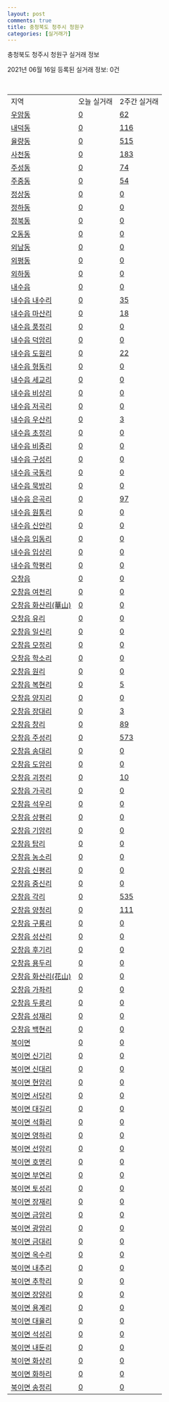 ```yaml
---
layout: post
comments: true
title: 충청북도 청주시 청원구
categories: [실거래가]
---
```


충청북도 청주시 청원구 실거래 정보

2021년 06월 16일 등록된 실거래 정보: 0건

<script type="text/javascript">
  google.charts.load('current', {'packages':['corechart']});
  google.charts.setOnLoadCallback(drawChart);

  function drawChart() {
    var data = google.visualization.arrayToDataTable([['거래일', '매매', '전월세', '전매'], ['2021-02', 329, 344, 13], ['2021-03', 304, 369, 11], ['2021-04', 243, 291, 19], ['2021-05', 252, 180, 16], ['2021-06', 57, 74, 3]]);

    var options = {
      title: '최근 유형별 거래량 추이',
      legend: { position: 'bottom' }
    };

    var chart = new google.visualization.LineChart(document.getElementById('columnchart_material'));
    chart.draw(data, (options));
  }
</script>

<div id="columnchart_material" style="width: 450px; margin-left: -35px"></div>
<br>
<table class="sortable">
  <tr>
    <td>지역</td>
    <td>오늘 실거래</td>
    <td>2주간 실거래</td>
  </tr>

  
  <tr class="item">
    <td><a href="4311410100.html">우암동</a></td>
    <td><a href="4311410100.html">0</a></td>
    <td><a href="4311410100.html">62</a></td>
  </tr>
    

  <tr class="item">
    <td><a href="4311410200.html">내덕동</a></td>
    <td><a href="4311410200.html">0</a></td>
    <td><a href="4311410200.html">116</a></td>
  </tr>
    

  <tr class="item">
    <td><a href="4311410300.html">율량동</a></td>
    <td><a href="4311410300.html">0</a></td>
    <td><a href="4311410300.html">515</a></td>
  </tr>
    

  <tr class="item">
    <td><a href="4311410400.html">사천동</a></td>
    <td><a href="4311410400.html">0</a></td>
    <td><a href="4311410400.html">183</a></td>
  </tr>
    

  <tr class="item">
    <td><a href="4311410500.html">주성동</a></td>
    <td><a href="4311410500.html">0</a></td>
    <td><a href="4311410500.html">74</a></td>
  </tr>
    

  <tr class="item">
    <td><a href="4311410600.html">주중동</a></td>
    <td><a href="4311410600.html">0</a></td>
    <td><a href="4311410600.html">54</a></td>
  </tr>
    

  <tr class="item">
    <td><a href="4311410700.html">정상동</a></td>
    <td><a href="4311410700.html">0</a></td>
    <td><a href="4311410700.html">0</a></td>
  </tr>
    

  <tr class="item">
    <td><a href="4311410800.html">정하동</a></td>
    <td><a href="4311410800.html">0</a></td>
    <td><a href="4311410800.html">0</a></td>
  </tr>
    

  <tr class="item">
    <td><a href="4311410900.html">정북동</a></td>
    <td><a href="4311410900.html">0</a></td>
    <td><a href="4311410900.html">0</a></td>
  </tr>
    

  <tr class="item">
    <td><a href="4311411000.html">오동동</a></td>
    <td><a href="4311411000.html">0</a></td>
    <td><a href="4311411000.html">0</a></td>
  </tr>
    

  <tr class="item">
    <td><a href="4311411100.html">외남동</a></td>
    <td><a href="4311411100.html">0</a></td>
    <td><a href="4311411100.html">0</a></td>
  </tr>
    

  <tr class="item">
    <td><a href="4311411200.html">외평동</a></td>
    <td><a href="4311411200.html">0</a></td>
    <td><a href="4311411200.html">0</a></td>
  </tr>
    

  <tr class="item">
    <td><a href="4311411300.html">외하동</a></td>
    <td><a href="4311411300.html">0</a></td>
    <td><a href="4311411300.html">0</a></td>
  </tr>
    

  <tr class="item">
    <td><a href="4311425000.html">내수읍</a></td>
    <td><a href="4311425000.html">0</a></td>
    <td><a href="4311425000.html">0</a></td>
  </tr>
    

  <tr class="item">
    <td><a href="4311425021.html">내수읍 내수리</a></td>
    <td><a href="4311425021.html">0</a></td>
    <td><a href="4311425021.html">35</a></td>
  </tr>
    

  <tr class="item">
    <td><a href="4311425022.html">내수읍 마산리</a></td>
    <td><a href="4311425022.html">0</a></td>
    <td><a href="4311425022.html">18</a></td>
  </tr>
    

  <tr class="item">
    <td><a href="4311425023.html">내수읍 풍정리</a></td>
    <td><a href="4311425023.html">0</a></td>
    <td><a href="4311425023.html">0</a></td>
  </tr>
    

  <tr class="item">
    <td><a href="4311425024.html">내수읍 덕암리</a></td>
    <td><a href="4311425024.html">0</a></td>
    <td><a href="4311425024.html">0</a></td>
  </tr>
    

  <tr class="item">
    <td><a href="4311425025.html">내수읍 도원리</a></td>
    <td><a href="4311425025.html">0</a></td>
    <td><a href="4311425025.html">22</a></td>
  </tr>
    

  <tr class="item">
    <td><a href="4311425026.html">내수읍 형동리</a></td>
    <td><a href="4311425026.html">0</a></td>
    <td><a href="4311425026.html">0</a></td>
  </tr>
    

  <tr class="item">
    <td><a href="4311425027.html">내수읍 세교리</a></td>
    <td><a href="4311425027.html">0</a></td>
    <td><a href="4311425027.html">0</a></td>
  </tr>
    

  <tr class="item">
    <td><a href="4311425028.html">내수읍 비상리</a></td>
    <td><a href="4311425028.html">0</a></td>
    <td><a href="4311425028.html">0</a></td>
  </tr>
    

  <tr class="item">
    <td><a href="4311425029.html">내수읍 저곡리</a></td>
    <td><a href="4311425029.html">0</a></td>
    <td><a href="4311425029.html">0</a></td>
  </tr>
    

  <tr class="item">
    <td><a href="4311425030.html">내수읍 우산리</a></td>
    <td><a href="4311425030.html">0</a></td>
    <td><a href="4311425030.html">3</a></td>
  </tr>
    

  <tr class="item">
    <td><a href="4311425031.html">내수읍 초정리</a></td>
    <td><a href="4311425031.html">0</a></td>
    <td><a href="4311425031.html">0</a></td>
  </tr>
    

  <tr class="item">
    <td><a href="4311425032.html">내수읍 비중리</a></td>
    <td><a href="4311425032.html">0</a></td>
    <td><a href="4311425032.html">0</a></td>
  </tr>
    

  <tr class="item">
    <td><a href="4311425033.html">내수읍 구성리</a></td>
    <td><a href="4311425033.html">0</a></td>
    <td><a href="4311425033.html">0</a></td>
  </tr>
    

  <tr class="item">
    <td><a href="4311425034.html">내수읍 국동리</a></td>
    <td><a href="4311425034.html">0</a></td>
    <td><a href="4311425034.html">0</a></td>
  </tr>
    

  <tr class="item">
    <td><a href="4311425035.html">내수읍 묵방리</a></td>
    <td><a href="4311425035.html">0</a></td>
    <td><a href="4311425035.html">0</a></td>
  </tr>
    

  <tr class="item">
    <td><a href="4311425036.html">내수읍 은곡리</a></td>
    <td><a href="4311425036.html">0</a></td>
    <td><a href="4311425036.html">97</a></td>
  </tr>
    

  <tr class="item">
    <td><a href="4311425037.html">내수읍 원통리</a></td>
    <td><a href="4311425037.html">0</a></td>
    <td><a href="4311425037.html">0</a></td>
  </tr>
    

  <tr class="item">
    <td><a href="4311425038.html">내수읍 신안리</a></td>
    <td><a href="4311425038.html">0</a></td>
    <td><a href="4311425038.html">0</a></td>
  </tr>
    

  <tr class="item">
    <td><a href="4311425039.html">내수읍 입동리</a></td>
    <td><a href="4311425039.html">0</a></td>
    <td><a href="4311425039.html">0</a></td>
  </tr>
    

  <tr class="item">
    <td><a href="4311425040.html">내수읍 입상리</a></td>
    <td><a href="4311425040.html">0</a></td>
    <td><a href="4311425040.html">0</a></td>
  </tr>
    

  <tr class="item">
    <td><a href="4311425041.html">내수읍 학평리</a></td>
    <td><a href="4311425041.html">0</a></td>
    <td><a href="4311425041.html">0</a></td>
  </tr>
    

  <tr class="item">
    <td><a href="4311425300.html">오창읍</a></td>
    <td><a href="4311425300.html">0</a></td>
    <td><a href="4311425300.html">0</a></td>
  </tr>
    

  <tr class="item">
    <td><a href="4311425321.html">오창읍 여천리</a></td>
    <td><a href="4311425321.html">0</a></td>
    <td><a href="4311425321.html">0</a></td>
  </tr>
    

  <tr class="item">
    <td><a href="4311425322.html">오창읍 화산리(華山)</a></td>
    <td><a href="4311425322.html">0</a></td>
    <td><a href="4311425322.html">0</a></td>
  </tr>
    

  <tr class="item">
    <td><a href="4311425323.html">오창읍 유리</a></td>
    <td><a href="4311425323.html">0</a></td>
    <td><a href="4311425323.html">0</a></td>
  </tr>
    

  <tr class="item">
    <td><a href="4311425324.html">오창읍 일신리</a></td>
    <td><a href="4311425324.html">0</a></td>
    <td><a href="4311425324.html">0</a></td>
  </tr>
    

  <tr class="item">
    <td><a href="4311425325.html">오창읍 모정리</a></td>
    <td><a href="4311425325.html">0</a></td>
    <td><a href="4311425325.html">0</a></td>
  </tr>
    

  <tr class="item">
    <td><a href="4311425326.html">오창읍 학소리</a></td>
    <td><a href="4311425326.html">0</a></td>
    <td><a href="4311425326.html">0</a></td>
  </tr>
    

  <tr class="item">
    <td><a href="4311425327.html">오창읍 원리</a></td>
    <td><a href="4311425327.html">0</a></td>
    <td><a href="4311425327.html">0</a></td>
  </tr>
    

  <tr class="item">
    <td><a href="4311425328.html">오창읍 복현리</a></td>
    <td><a href="4311425328.html">0</a></td>
    <td><a href="4311425328.html">5</a></td>
  </tr>
    

  <tr class="item">
    <td><a href="4311425329.html">오창읍 양지리</a></td>
    <td><a href="4311425329.html">0</a></td>
    <td><a href="4311425329.html">0</a></td>
  </tr>
    

  <tr class="item">
    <td><a href="4311425330.html">오창읍 장대리</a></td>
    <td><a href="4311425330.html">0</a></td>
    <td><a href="4311425330.html">3</a></td>
  </tr>
    

  <tr class="item">
    <td><a href="4311425331.html">오창읍 창리</a></td>
    <td><a href="4311425331.html">0</a></td>
    <td><a href="4311425331.html">89</a></td>
  </tr>
    

  <tr class="item">
    <td><a href="4311425332.html">오창읍 주성리</a></td>
    <td><a href="4311425332.html">0</a></td>
    <td><a href="4311425332.html">573</a></td>
  </tr>
    

  <tr class="item">
    <td><a href="4311425333.html">오창읍 송대리</a></td>
    <td><a href="4311425333.html">0</a></td>
    <td><a href="4311425333.html">0</a></td>
  </tr>
    

  <tr class="item">
    <td><a href="4311425334.html">오창읍 도암리</a></td>
    <td><a href="4311425334.html">0</a></td>
    <td><a href="4311425334.html">0</a></td>
  </tr>
    

  <tr class="item">
    <td><a href="4311425335.html">오창읍 괴정리</a></td>
    <td><a href="4311425335.html">0</a></td>
    <td><a href="4311425335.html">10</a></td>
  </tr>
    

  <tr class="item">
    <td><a href="4311425336.html">오창읍 가곡리</a></td>
    <td><a href="4311425336.html">0</a></td>
    <td><a href="4311425336.html">0</a></td>
  </tr>
    

  <tr class="item">
    <td><a href="4311425337.html">오창읍 석우리</a></td>
    <td><a href="4311425337.html">0</a></td>
    <td><a href="4311425337.html">0</a></td>
  </tr>
    

  <tr class="item">
    <td><a href="4311425338.html">오창읍 상평리</a></td>
    <td><a href="4311425338.html">0</a></td>
    <td><a href="4311425338.html">0</a></td>
  </tr>
    

  <tr class="item">
    <td><a href="4311425339.html">오창읍 기암리</a></td>
    <td><a href="4311425339.html">0</a></td>
    <td><a href="4311425339.html">0</a></td>
  </tr>
    

  <tr class="item">
    <td><a href="4311425340.html">오창읍 탑리</a></td>
    <td><a href="4311425340.html">0</a></td>
    <td><a href="4311425340.html">0</a></td>
  </tr>
    

  <tr class="item">
    <td><a href="4311425341.html">오창읍 농소리</a></td>
    <td><a href="4311425341.html">0</a></td>
    <td><a href="4311425341.html">0</a></td>
  </tr>
    

  <tr class="item">
    <td><a href="4311425342.html">오창읍 신평리</a></td>
    <td><a href="4311425342.html">0</a></td>
    <td><a href="4311425342.html">0</a></td>
  </tr>
    

  <tr class="item">
    <td><a href="4311425343.html">오창읍 중신리</a></td>
    <td><a href="4311425343.html">0</a></td>
    <td><a href="4311425343.html">0</a></td>
  </tr>
    

  <tr class="item">
    <td><a href="4311425344.html">오창읍 각리</a></td>
    <td><a href="4311425344.html">0</a></td>
    <td><a href="4311425344.html">535</a></td>
  </tr>
    

  <tr class="item">
    <td><a href="4311425345.html">오창읍 양청리</a></td>
    <td><a href="4311425345.html">0</a></td>
    <td><a href="4311425345.html">111</a></td>
  </tr>
    

  <tr class="item">
    <td><a href="4311425346.html">오창읍 구룡리</a></td>
    <td><a href="4311425346.html">0</a></td>
    <td><a href="4311425346.html">0</a></td>
  </tr>
    

  <tr class="item">
    <td><a href="4311425347.html">오창읍 성산리</a></td>
    <td><a href="4311425347.html">0</a></td>
    <td><a href="4311425347.html">0</a></td>
  </tr>
    

  <tr class="item">
    <td><a href="4311425348.html">오창읍 후기리</a></td>
    <td><a href="4311425348.html">0</a></td>
    <td><a href="4311425348.html">0</a></td>
  </tr>
    

  <tr class="item">
    <td><a href="4311425349.html">오창읍 용두리</a></td>
    <td><a href="4311425349.html">0</a></td>
    <td><a href="4311425349.html">0</a></td>
  </tr>
    

  <tr class="item">
    <td><a href="4311425350.html">오창읍 화산리(花山)</a></td>
    <td><a href="4311425350.html">0</a></td>
    <td><a href="4311425350.html">0</a></td>
  </tr>
    

  <tr class="item">
    <td><a href="4311425351.html">오창읍 가좌리</a></td>
    <td><a href="4311425351.html">0</a></td>
    <td><a href="4311425351.html">0</a></td>
  </tr>
    

  <tr class="item">
    <td><a href="4311425352.html">오창읍 두릉리</a></td>
    <td><a href="4311425352.html">0</a></td>
    <td><a href="4311425352.html">0</a></td>
  </tr>
    

  <tr class="item">
    <td><a href="4311425353.html">오창읍 성재리</a></td>
    <td><a href="4311425353.html">0</a></td>
    <td><a href="4311425353.html">0</a></td>
  </tr>
    

  <tr class="item">
    <td><a href="4311425354.html">오창읍 백현리</a></td>
    <td><a href="4311425354.html">0</a></td>
    <td><a href="4311425354.html">0</a></td>
  </tr>
    

  <tr class="item">
    <td><a href="4311431000.html">북이면</a></td>
    <td><a href="4311431000.html">0</a></td>
    <td><a href="4311431000.html">0</a></td>
  </tr>
    

  <tr class="item">
    <td><a href="4311431021.html">북이면 신기리</a></td>
    <td><a href="4311431021.html">0</a></td>
    <td><a href="4311431021.html">0</a></td>
  </tr>
    

  <tr class="item">
    <td><a href="4311431022.html">북이면 신대리</a></td>
    <td><a href="4311431022.html">0</a></td>
    <td><a href="4311431022.html">0</a></td>
  </tr>
    

  <tr class="item">
    <td><a href="4311431023.html">북이면 현암리</a></td>
    <td><a href="4311431023.html">0</a></td>
    <td><a href="4311431023.html">0</a></td>
  </tr>
    

  <tr class="item">
    <td><a href="4311431024.html">북이면 서당리</a></td>
    <td><a href="4311431024.html">0</a></td>
    <td><a href="4311431024.html">0</a></td>
  </tr>
    

  <tr class="item">
    <td><a href="4311431025.html">북이면 대길리</a></td>
    <td><a href="4311431025.html">0</a></td>
    <td><a href="4311431025.html">0</a></td>
  </tr>
    

  <tr class="item">
    <td><a href="4311431026.html">북이면 석화리</a></td>
    <td><a href="4311431026.html">0</a></td>
    <td><a href="4311431026.html">0</a></td>
  </tr>
    

  <tr class="item">
    <td><a href="4311431027.html">북이면 영하리</a></td>
    <td><a href="4311431027.html">0</a></td>
    <td><a href="4311431027.html">0</a></td>
  </tr>
    

  <tr class="item">
    <td><a href="4311431028.html">북이면 선암리</a></td>
    <td><a href="4311431028.html">0</a></td>
    <td><a href="4311431028.html">0</a></td>
  </tr>
    

  <tr class="item">
    <td><a href="4311431029.html">북이면 호명리</a></td>
    <td><a href="4311431029.html">0</a></td>
    <td><a href="4311431029.html">0</a></td>
  </tr>
    

  <tr class="item">
    <td><a href="4311431030.html">북이면 부연리</a></td>
    <td><a href="4311431030.html">0</a></td>
    <td><a href="4311431030.html">0</a></td>
  </tr>
    

  <tr class="item">
    <td><a href="4311431031.html">북이면 토성리</a></td>
    <td><a href="4311431031.html">0</a></td>
    <td><a href="4311431031.html">0</a></td>
  </tr>
    

  <tr class="item">
    <td><a href="4311431032.html">북이면 장재리</a></td>
    <td><a href="4311431032.html">0</a></td>
    <td><a href="4311431032.html">0</a></td>
  </tr>
    

  <tr class="item">
    <td><a href="4311431033.html">북이면 금암리</a></td>
    <td><a href="4311431033.html">0</a></td>
    <td><a href="4311431033.html">0</a></td>
  </tr>
    

  <tr class="item">
    <td><a href="4311431034.html">북이면 광암리</a></td>
    <td><a href="4311431034.html">0</a></td>
    <td><a href="4311431034.html">0</a></td>
  </tr>
    

  <tr class="item">
    <td><a href="4311431035.html">북이면 금대리</a></td>
    <td><a href="4311431035.html">0</a></td>
    <td><a href="4311431035.html">0</a></td>
  </tr>
    

  <tr class="item">
    <td><a href="4311431036.html">북이면 옥수리</a></td>
    <td><a href="4311431036.html">0</a></td>
    <td><a href="4311431036.html">0</a></td>
  </tr>
    

  <tr class="item">
    <td><a href="4311431037.html">북이면 내추리</a></td>
    <td><a href="4311431037.html">0</a></td>
    <td><a href="4311431037.html">0</a></td>
  </tr>
    

  <tr class="item">
    <td><a href="4311431038.html">북이면 추학리</a></td>
    <td><a href="4311431038.html">0</a></td>
    <td><a href="4311431038.html">0</a></td>
  </tr>
    

  <tr class="item">
    <td><a href="4311431039.html">북이면 장양리</a></td>
    <td><a href="4311431039.html">0</a></td>
    <td><a href="4311431039.html">0</a></td>
  </tr>
    

  <tr class="item">
    <td><a href="4311431040.html">북이면 용계리</a></td>
    <td><a href="4311431040.html">0</a></td>
    <td><a href="4311431040.html">0</a></td>
  </tr>
    

  <tr class="item">
    <td><a href="4311431041.html">북이면 대율리</a></td>
    <td><a href="4311431041.html">0</a></td>
    <td><a href="4311431041.html">0</a></td>
  </tr>
    

  <tr class="item">
    <td><a href="4311431042.html">북이면 석성리</a></td>
    <td><a href="4311431042.html">0</a></td>
    <td><a href="4311431042.html">0</a></td>
  </tr>
    

  <tr class="item">
    <td><a href="4311431043.html">북이면 내둔리</a></td>
    <td><a href="4311431043.html">0</a></td>
    <td><a href="4311431043.html">0</a></td>
  </tr>
    

  <tr class="item">
    <td><a href="4311431044.html">북이면 화상리</a></td>
    <td><a href="4311431044.html">0</a></td>
    <td><a href="4311431044.html">0</a></td>
  </tr>
    

  <tr class="item">
    <td><a href="4311431045.html">북이면 화하리</a></td>
    <td><a href="4311431045.html">0</a></td>
    <td><a href="4311431045.html">0</a></td>
  </tr>
    

  <tr class="item">
    <td><a href="4311431046.html">북이면 송정리</a></td>
    <td><a href="4311431046.html">0</a></td>
    <td><a href="4311431046.html">0</a></td>
  </tr>
    


</table>


    